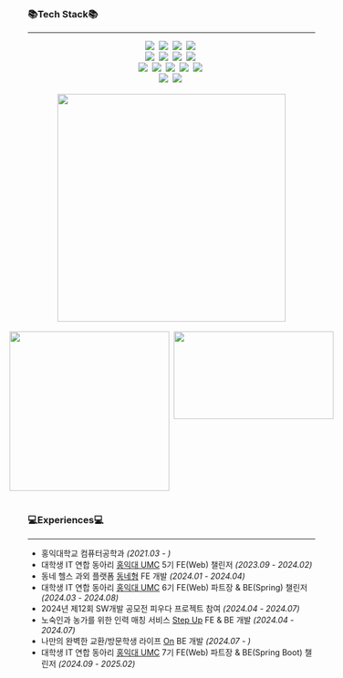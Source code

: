 <!--
chaechaen/chaechaen is a ✨ special ✨ repository because its README.md (this file) appears on your GitHub profile.
Here are some ideas to get you started:
- 🔭 I’m currently working on ...
- 🌱 I’m currently learning ...
- 👯 I’m looking to collaborate on ...
- 🤔 I’m looking for help with ...
- 💬 Ask me about ...
- 📫 How to reach me: ...
- 😄 Pronouns: ...
- ⚡ Fun fact: ...
-->

### 📚Tech Stack📚
---

<div align="center">
  <!-- Backend -->
  <img src="https://img.shields.io/badge/Spring-6DB33F?style=flat-square&logo=Spring&logoColor=white">&nbsp
  <img src="https://img.shields.io/badge/springboot-6DB33F?style=flat-square&logo=springboot&logoColor=white">&nbsp
  <img src="https://img.shields.io/badge/java-007396?style=flat-square&logo=OpenJDK&logoColor=white">&nbsp
  <img src="https://img.shields.io/badge/MySQL-4479A1?style=flat-square&logo=MySQL&logoColor=white">&nbsp
</div>

<div align="center">
  <!-- Frontend -->
  <img src="https://img.shields.io/badge/react-20232a.svg?style=flat-square&logo=react&logoColor=61DAFB" />&nbsp
  <img src="https://img.shields.io/badge/javascript-F7DF1E.svg?style=flat-square&logo=javascript&logoColor=20232a" />&nbsp
  <img src="https://img.shields.io/badge/html5-E34F26.svg?style=flat-square&logo=html5&logoColor=white" />&nbsp
  <img src="https://img.shields.io/badge/css3-1572B6.svg?style=flat-square&logo=css3&logoColor=white" />&nbsp
</div>

<div align="center">
  <!-- Infrastructure & Tools -->
  <img src="https://img.shields.io/badge/aws-333664?style=flat-square&logo=amazon-aws&logoColor=white">&nbsp 
  <img src="https://img.shields.io/badge/git-F05033.svg?style=flat-square&logo=git&logoColor=white" />&nbsp
  <img src="https://img.shields.io/badge/github-181717.svg?style=flat-square&logo=github&logoColor=white" />&nbsp
  <img src="https://img.shields.io/badge/IntelliJ-000000?style=flat-square&logo=IntelliJ%20IDEA&logoColor=white">&nbsp 
  <img src="https://img.shields.io/badge/Visual%20Studio%20Code-007ACC?style=flat-square&logo=VisualStudioCode&logoColor=white" />&nbsp
</div>


<div align="center">
  <!-- Programming Languages -->
  <img src="https://img.shields.io/badge/c++-00599C?style=flat-square&logo=c%2B%2B&logoColor=white">&nbsp
  <img src="https://img.shields.io/badge/python-3670A0?style=flat-square&logo=python&logoColor=ffdd54" />&nbsp
</div>
<br>

<div align="center">
  <img src="https://github-readme-stats.vercel.app/api?username=chaechaen&show_icons=true&theme=radical&width=450" width="400"/>
  <br><br>
  <div style="display: flex; justify-content: center;">
    <img src="https://github-readme-stats.vercel.app/api/top-langs/?username=chaechaen&layout=compact" width="280" />&nbsp;&nbsp;
    <a href="https://solved.ac/celee02">
      <img src="http://mazassumnida.wtf/api/v2/generate_badge?boj=celee02" width="280" height="154" />
    </a>
  </div>
</div>

</br>

### 💻Experiences💻

---
- 홍익대학교 컴퓨터공학과 *(2021.03 - )*
- 대학생 IT 연합 동아리 [홍익대 UMC](https://github.com/HIUMC) 5기 FE(Web) 챌린저 *(2023.09 - 2024.02)*
- 동네 헬스 과외 플랫폼 [동네형](https://github.com/fitness-bro) FE 개발 *(2024.01 - 2024.04)*
- 대학생 IT 연합 동아리 [홍익대 UMC](https://github.com/HIUMC) 6기 FE(Web) 파트장 & BE(Spring) 챌린저 *(2024.03 - 2024.08)*
- 2024년 제12회 SW개발 공모전 피우다 프로젝트 참여 *(2024.04 - 2024.07)*
- 노숙인과 농가를 위한 인력 매칭 서비스 [Step Up](https://github.com/ICT-project-stepup) FE & BE 개발 *(2024.04 - 2024.07)*
- 나만의 완벽한 교환/방문학생 라이프 [On](https://github.com/UMC-ON) BE 개발 *(2024.07 - )*
- 대학생 IT 연합 동아리 [홍익대 UMC](https://github.com/HIUMC) 7기 FE(Web) 파트장 & BE(Spring Boot) 챌린저 *(2024.09 - 2025.02)*
